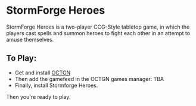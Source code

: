 # StormForge Heroes

StormForge Heroes is a two-player CCG-Style tabletop game, in which the players cast spells and summon heroes to fight each other in an attempt to amuse themselves.

## To Play:

- Get and install [OCTGN](https://www.octgn.net/)
- Then add the gamefeed in the OCTGN games manager: TBA
- Finally, install Stormforge Heroes.

Then you're ready to play.


